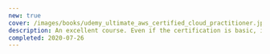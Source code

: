 ```yaml
---
new: true
cover: /images/books/udemy_ultimate_aws_certified_cloud_practitioner.jpg
description: An excellent course. Even if the certification is basic, it's worth spending the time on it, in order to be aware of the main AWS services (skipping the marketing chapters!). An exercise I found very useful is to implement all the concepts as Terraform resources.
completed: 2020-07-26
---
```

